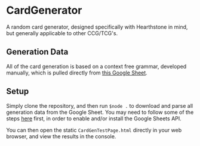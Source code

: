 # CardGenerator
A random card generator, designed specifically with Hearthstone in mind, but generally applicable to other CCG/TCG's.

## Generation Data
All of the card generation is based on a context free grammar, developed manually, which is pulled directly from [this Google Sheet](https://docs.google.com/spreadsheets/d/1h9wySUc0MGK2p3h5Eds8_8TSfLMenvqYym5zeSot7Bs/edit?usp=sharing).

## Setup
Simply clone the repository, and then run ``$node .`` to download and parse all generation data from the Google Sheet. You may need to follow some of the steps [here](https://developers.google.com/sheets/api/quickstart/nodejs) first, in order to enable and/or install the Google Sheets API.

You can then open the static ``CardGenTestPage.html`` directly in your web browser, and view the results in the console.
